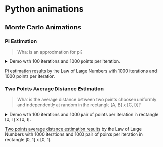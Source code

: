 # Python animations

## Monte Carlo Animations

### Pi Estimation

> What is an approximation for pi?

<details>
  <summary>Demo with 100 iterations and 1000 points per iteration.</summary>
  <img alt="Monte Carlo Pi Estimation Demo" src="resources/monte_carlo/pi/demo.gif" width=400>
</details>

[Pi estimation results](resources/monte_carlo/pi/results.txt) by the Law of Large Numbers with 1000 iterations and 1000 points per iteration.

### Two Points Average Distance Estimation

> What is the average distance between two points choosen uniformly and independently at random in the rectangle [A, B] x [C, D]?

<details>
  <summary>Demo with 100 iterations and 1000 pair of points per iteration in rectangle [0, 1] x [0, 1].</summary>
  <img alt="Monte Carlo Two Points Average Distance Estimation Demo" src="resources/monte_carlo/two_points_average_distance/demo.gif" width=400>
</details>

[Two points average distance estimation results](resources/monte_carlo/two_points_average_distance/results.txt) by the Law of Large Numbers with 1000 iterations and 1000 pair of points per iteration in rectangle [0, 1] x [0, 1].